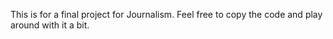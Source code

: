 This is for a final project for Journalism. Feel free to copy the code and play around with it a bit.
